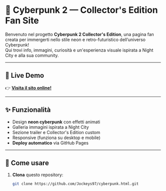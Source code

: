 # 🦾 Cyberpunk 2 — Collector's Edition Fan Site

Benvenuto nel progetto **Cyberpunk 2 Collector's Edition**, una pagina fan creata per immergerti nello stile neon e retro-futuristico dell’universo Cyberpunk!  
Qui trovi info, immagini, curiosità e un'esperienza visuale ispirata a Night City e alla sua community.

---

## 🚀 **Live Demo**

👉 **[Visita il sito online!](https://jockeys97.github.io/cyberpunk.html/)**

---

## ✨ **Funzionalità**

- Design **neon cyberpunk** con effetti animati
- Galleria immagini ispirata a Night City
- Sezione trailer e Collector's Edition custom
- Responsive (funziona su desktop e mobile)
- **Deploy automatico** via GitHub Pages

---

## 📁 **Come usare**

1. **Clona** questo repository:
   ```bash
   git clone https://github.com/Jockeys97/cyberpunk.html.git
